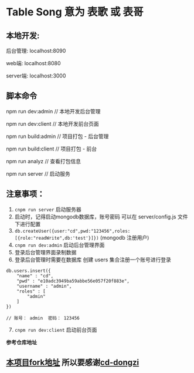 
# Table Song 意为 表歌 或 表哥

## 本地开发:
后台管理: localhost:8090

web端: localhost:8080

server端: localhost:3000


## 脚本命令
npm run dev:admin // 本地开发后台管理

npm run dev:client // 本地开发前台页面

npm run build:admin // 项目打包 - 后台管理

npm run build:client // 项目打包 - 前台

npm run analyz  // 查看打包信息

npm run server  // 启动服务


## 注意事项： 
  1. `cnpm run server` 启动服务器
  2. 启动时，记得启动mongodb数据库，账号密码  可以在 server/config.js  文件下进行配置 
  3. `db.createUser({user:"cd",pwd:"123456",roles:[{role:"readWrite",db:'test'}]})` (mongodb 注册用户)
  4. `cnpm run dev:admin` 启动后台管理界面
  5. 登录后台管理界面录制数据
  6. 登录后台管理时需要在数据库 创建 users 集合注册一个账号进行登录
  ```
  db.users.insert({
      "name" : "cd",
      "pwd" : "e10adc3949ba59abbe56e057f20f883e",
      "username" : "admin",
      "roles" : [ 
          "admin"
      ]
  })

  // 账号： admin  密码： 123456
  ```
  7. `cnpm run dev:client` 启动前台页面



**参考仓库地址**
## [本项目fork地址](https://github.com/cd-dongzi/vue-node-blog) 所以要感谢[cd-dongzi](https://github.com/cd-dongzi)
